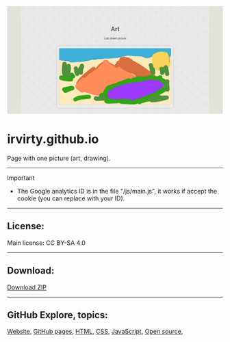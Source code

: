
<!--https://stackoverflow.com/questions/61071158/add-image-with-link-in-githubs-readme-md#-->
[![banner](/img/github-banner-settings.png)](/img/screenshot.png) 
  
# irvirty.github.io

Page with one picture (art, drawing).
  
---
   
> [!IMPORTANT]
> - The Google analytics ID is in the file "/js/main.js", it works if accept the cookie (you can replace with your ID).  
  
---
  
## License:  
Main license: CC BY-SA 4.0  
  
---  
  
## Download:
  
[Download ZIP](https://github.com/irvirty/irvirty.github.io/archive/refs/heads/main.zip)
  
---  
   
## GitHub Explore, topics:  
[Website](https://github.com/topics/website),
[GitHub pages](https://github.com/topics/github-pages),
[HTML](https://github.com/topics/HTML),
[CSS](https://github.com/topics/CSS),
[JavaScript](https://github.com/topics/javascript),
[Open source](https://github.com/topics/open-source),


